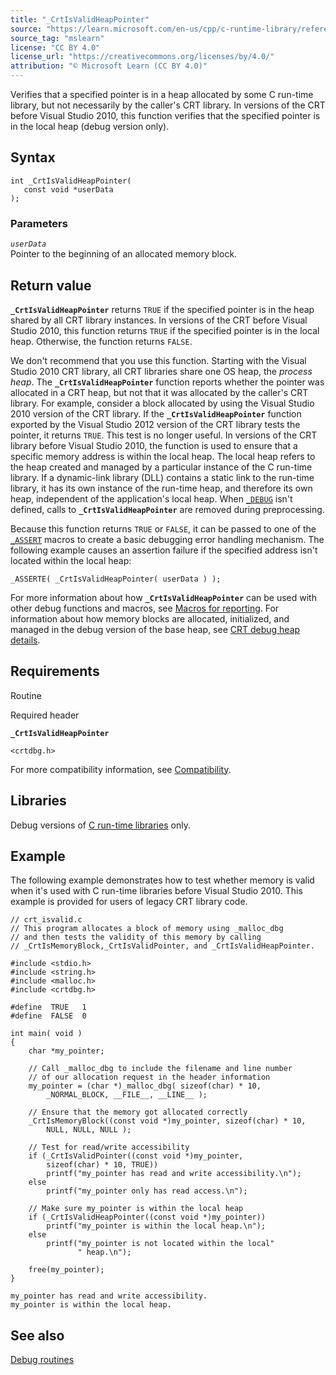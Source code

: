 ```yaml
---
title: "_CrtIsValidHeapPointer"
source: "https://learn.microsoft.com/en-us/cpp/c-runtime-library/reference/crtisvalidheappointer?view=msvc-170"
source_tag: "mslearn"
license: "CC BY 4.0"
license_url: "https://creativecommons.org/licenses/by/4.0/"
attribution: "© Microsoft Learn (CC BY 4.0)"
---
```

Verifies that a specified pointer is in a heap allocated by some C run-time library, but not necessarily by the caller's CRT library. In versions of the CRT before Visual Studio 2010, this function verifies that the specified pointer is in the local heap (debug version only).

## Syntax

```
int _CrtIsValidHeapPointer(
   const void *userData
);
```

### Parameters

_`userData`_  
Pointer to the beginning of an allocated memory block.

## Return value

**`_CrtIsValidHeapPointer`** returns `TRUE` if the specified pointer is in the heap shared by all CRT library instances. In versions of the CRT before Visual Studio 2010, this function returns `TRUE` if the specified pointer is in the local heap. Otherwise, the function returns `FALSE`.

We don't recommend that you use this function. Starting with the Visual Studio 2010 CRT library, all CRT libraries share one OS heap, the _process heap_. The **`_CrtIsValidHeapPointer`** function reports whether the pointer was allocated in a CRT heap, but not that it was allocated by the caller's CRT library. For example, consider a block allocated by using the Visual Studio 2010 version of the CRT library. If the **`_CrtIsValidHeapPointer`** function exported by the Visual Studio 2012 version of the CRT library tests the pointer, it returns `TRUE`. This test is no longer useful. In versions of the CRT library before Visual Studio 2010, the function is used to ensure that a specific memory address is within the local heap. The local heap refers to the heap created and managed by a particular instance of the C run-time library. If a dynamic-link library (DLL) contains a static link to the run-time library, it has its own instance of the run-time heap, and therefore its own heap, independent of the application's local heap. When [`_DEBUG`](https://learn.microsoft.com/en-us/cpp/c-runtime-library/debug?view=msvc-170) isn't defined, calls to **`_CrtIsValidHeapPointer`** are removed during preprocessing.

Because this function returns `TRUE` or `FALSE`, it can be passed to one of the [`_ASSERT`](https://learn.microsoft.com/en-us/cpp/c-runtime-library/reference/assert-asserte-assert-expr-macros?view=msvc-170) macros to create a basic debugging error handling mechanism. The following example causes an assertion failure if the specified address isn't located within the local heap:

```
_ASSERTE( _CrtIsValidHeapPointer( userData ) );
```

For more information about how **`_CrtIsValidHeapPointer`** can be used with other debug functions and macros, see [Macros for reporting](https://learn.microsoft.com/en-us/cpp/c-runtime-library/crt-debugging-techniques?view=msvc-170#macros-for-reporting). For information about how memory blocks are allocated, initialized, and managed in the debug version of the base heap, see [CRT debug heap details](https://learn.microsoft.com/en-us/cpp/c-runtime-library/crt-debug-heap-details?view=msvc-170).

## Requirements

Routine

Required header

**`_CrtIsValidHeapPointer`**

`<crtdbg.h>`

For more compatibility information, see [Compatibility](https://learn.microsoft.com/en-us/cpp/c-runtime-library/compatibility?view=msvc-170).

## Libraries

Debug versions of [C run-time libraries](https://learn.microsoft.com/en-us/cpp/c-runtime-library/crt-library-features?view=msvc-170) only.

## Example

The following example demonstrates how to test whether memory is valid when it's used with C run-time libraries before Visual Studio 2010. This example is provided for users of legacy CRT library code.

```
// crt_isvalid.c
// This program allocates a block of memory using _malloc_dbg
// and then tests the validity of this memory by calling
// _CrtIsMemoryBlock,_CrtIsValidPointer, and _CrtIsValidHeapPointer.

#include <stdio.h>
#include <string.h>
#include <malloc.h>
#include <crtdbg.h>

#define  TRUE   1
#define  FALSE  0

int main( void )
{
    char *my_pointer;

    // Call _malloc_dbg to include the filename and line number
    // of our allocation request in the header information
    my_pointer = (char *)_malloc_dbg( sizeof(char) * 10,
        _NORMAL_BLOCK, __FILE__, __LINE__ );

    // Ensure that the memory got allocated correctly
    _CrtIsMemoryBlock((const void *)my_pointer, sizeof(char) * 10,
        NULL, NULL, NULL );

    // Test for read/write accessibility
    if (_CrtIsValidPointer((const void *)my_pointer,
        sizeof(char) * 10, TRUE))
        printf("my_pointer has read and write accessibility.\n");
    else
        printf("my_pointer only has read access.\n");

    // Make sure my_pointer is within the local heap
    if (_CrtIsValidHeapPointer((const void *)my_pointer))
        printf("my_pointer is within the local heap.\n");
    else
        printf("my_pointer is not located within the local"
               " heap.\n");

    free(my_pointer);
}
```

```
my_pointer has read and write accessibility.
my_pointer is within the local heap.
```

## See also

[Debug routines](https://learn.microsoft.com/en-us/cpp/c-runtime-library/debug-routines?view=msvc-170)